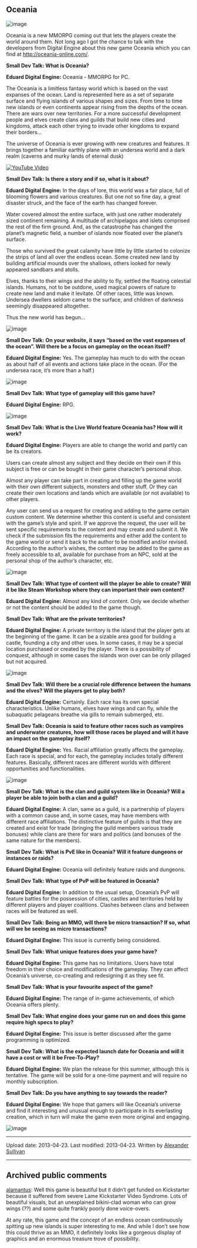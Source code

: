 ## Oceania

![image](src\articleArchive\authorAlexanderSullivan\2013-04-23_Oceania\image1.jpg)

Oceania is a new MMORPG coming out that lets the players create the world around them. Not long ago I got the chance to talk with the developers from Digital Engine about this new game Oceania which you can find at <http://oceania-online.com/>.

**Small Dev Talk: What is Oceania?**

**Eduard Digital Engine:** Oceania - MMORPG for PC.

The Oceania is a limitless fantasy world which is based on the vast expanses of the ocean. Land is represented here as a set of separate surface and flying islands of various shapes and sizes. From time to time new islands or even continents appear rising from the depths of the ocean. There are wars over new territories. For a more successful development people and elves create clans and guilds that build new cities and kingdoms, attack each other trying to invade other kingdoms to expand their borders…

The universe of Oceania is ever growing with new creatures and features. It brings together a familiar earthly plane with an undersea world and a dark realm (caverns and murky lands of eternal dusk)

[![YouTube Video](https://img.youtube.com/vi/mD1uBhlSN0E/0.jpg)](https://www.youtube.com/watch?v=mD1uBhlSN0E)

**Small Dev Talk: Is there a story and if so, what is it about?**

**Eduard Digital Engine:** In the days of lore, this world was a fair place, full of blooming flowers and various creatures. But one not so fine day, a great disaster struck, and the face of the earth has changed forever.

Water covered almost the entire surface, with just one rather moderately sized continent remaining. A multitude of archipelagos and islets comprised the rest of the firm ground. And, as the catastrophe has changed the planet’s magnetic field, a number of islands now floated over the planet’s surface.

Those who survived the great calamity have little by little started to colonize the strips of land all over the endless ocean. Some created new land by building artificial mounds over the shallows, others looked for newly appeared sandbars and atolls.

Elves, thanks to their wings and the ability to fly, settled the floating celestial islands. Humans, not to be outdone, used magical powers of nature to create new land and make it levitate. Of other races, little was known. Undersea dwellers seldom came to the surface, and children of darkness seemingly disappeared altogether.

Thus the new world has begun…

![image](src\articleArchive\authorAlexanderSullivan\2013-04-23_Oceania\image2.jpg)

**Small Dev Talk: On your website, it says “based on the vast expanses of the ocean”. Will there be a focus on gameplay on the ocean itself?**

**Eduard Digital Engine:** Yes. The gameplay has much to do with the ocean as about half of all events and actions take place in the ocean. (For the undersea race, it’s more than a half.)

![image](src\articleArchive\authorAlexanderSullivan\2013-04-23_Oceania\image3.jpg)

**Small Dev Talk: What type of gameplay will this game have?**

**Eduard Digital Engine:** RPG.

![image](src\articleArchive\authorAlexanderSullivan\2013-04-23_Oceania\image4.jpg)

**Small Dev Talk: What is the Live World feature Oceania has? How will it work?**

**Eduard Digital Engine:** Players are able to change the world and partly can be its creators.

Users can create almost any subject and they decide on their own if this subject is free or can be bought in their game character’s personal shop.

Almost any player can take part in creating and filling up the game world with their own different subjects, monsters and other stuff. Or they can create their own locations and lands which are available (or not available) to other players.

Any user can send us a request for creating and adding to the game certain custom content. We determine whether this content is useful and consistent with the game’s style and spirit. If we approve the request, the user will be sent specific requirements to the content and may create and submit it. We check if the submission fits the requirements and either add the content to the game world or send it back to the author to be modified and/or revised. According to the author’s wishes, the content may be added to the game as freely accessible to all, available for purchase from an NPC, sold at the personal shop of the author’s character, etc.

![image](src\articleArchive\authorAlexanderSullivan\2013-04-23_Oceania\image5.jpg)

**Small Dev Talk: What type of content will the player be able to create? Will it be like Steam Workshop where they can important their own content?**

**Eduard Digital Engine:** Almost any kind of content. Only we decide whether or not the content should be added to the game though.

**Small Dev Talk: What are the private territories?**

**Eduard Digital Engine:** A private territory is the island that the player gets at the beginning of the game. It can be a sizable area good for building a castle, founding a city and other uses. In some cases, it may be a special location purchased or created by the player. There is a possibility of conquest, although in some cases the islands won over can be only pillaged but not acquired.

![image](src\articleArchive\authorAlexanderSullivan\2013-04-23_Oceania\image6.jpg)

**Small Dev Talk: Will there be a crucial role difference between the humans and the elves? Will the players get to play both?**

**Eduard Digital Engine:** Certainly. Each race has its own special characteristics. Unlike humans, elves have wings and can fly, while the subaquatic pelageans breathe via gills to remain submerged, etc.

**Small Dev Talk: Oceania is said to feature other races such as vampires and underwater creatures, how will those races be played and will it have an impact on the gameplay itself?**

**Eduard Digital Engine:** Yes. Racial affiliation greatly affects the gameplay. Each race is special, and for each, the gameplay includes totally different features. Basically, different races are different worlds with different opportunities and functionalities.

![image](src\articleArchive\authorAlexanderSullivan\2013-04-23_Oceania\image7.jpg)

**Small Dev Talk: What is the clan and guild system like in Oceania? Will a player be able to join both a clan and a guild?**

**Eduard Digital Engine:** A clan, same as a guild, is a partnership of players with a common cause and, in some cases, may have members with different race affiliations. The distinctive feature of guilds is that they are created and exist for trade (bringing the guild members various trade bonuses) while clans are there for wars and politics (and bonuses of the same nature for the members).

**Small Dev Talk: What is PvE like in Oceania? Will it feature dungeons or instances or raids?**

**Eduard Digital Engine:** Oceania will definitely feature raids and dungeons.

**Small Dev Talk: What type of PvP will be featured in Oceania?**

**Eduard Digital Engine:** In addition to the usual setup, Oceania’s PvP will feature battles for the possession of cities, castles and territories held by different players and player coalitions. Clashes between clans and between races will be featured as well.

**Small Dev Talk: Being an MMO, will there be micro transaction? If so, what will we be seeing as micro transactions?**

**Eduard Digital Engine:** This issue is currently being considered.

**Small Dev Talk: What unique features does your game have?**

**Eduard Digital Engine:** This game has no limitations. Users have total freedom in their choice and modifications of the gameplay. They can affect Oceania’s universe, co-creating and redesigning it as they see fit.

**Small Dev Talk: What is your favourite aspect of the game?**

**Eduard Digital Engine:** The range of in-game achievements, of which Oceania offers plenty.

**Small Dev Talk: What engine does your game run on and does this game require high specs to play?**

**Eduard Digital Engine:** This issue is better discussed after the game programming is optimized.

**Small Dev Talk: What is the expected launch date for Oceania and will it have a cost or will it be Free-To-Play?**

**Eduard Digital Engine:** We plan the release for this summer, although this is tentative. The game will be sold for a one-time payment and will require no monthly subscription.

**Small Dev Talk: Do you have anything to say towards the reader?**

**Eduard Digital Engine:** We hope that gamers will like Oceania’s universe and find it interesting and unusual enough to participate in its everlasting creation, which in turn will make the game even more original and engaging.

![image](src\articleArchive\authorAlexanderSullivan\2013-04-23_Oceania\image8.jpg)

---

Upload date: 2013-04-23. Last modified: 2013-04-23. Written by [Alexander Sullivan](https://twitter.com/AlexJSully)

---

## Archived public comments

[alamantus](https://alamantus.com/): Well this game is beautiful but it didn’t get funded on Kickstarter because it suffered from severe Lame Kickstarter Video Syndrome. Lots of beautiful visuals, but an unexplained bikini-clad woman who can grow wings (??) and some quite frankly poorly done voice-overs.

At any rate, this game and the concept of an endless ocean continuously spitting up new islands is super interesting to me. And while I don’t see how this could thrive as an MMO, it definitely looks like a gorgeous display of graphics and an enormous treasure trove of possibility.
